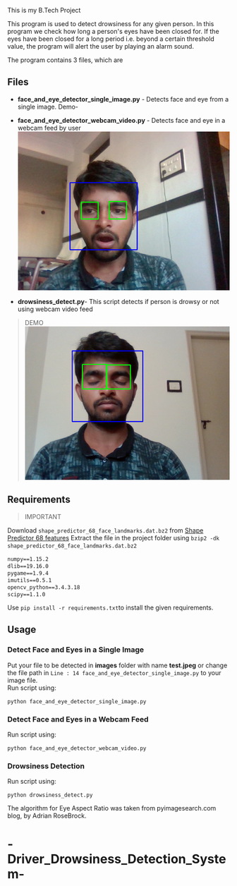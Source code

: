
This is my B.Tech Project

This program is used to detect drowsiness for any given person. In this program we check how long a person's eyes have been closed for. If the eyes have been closed for a long period i.e. beyond a certain threshold value, the program will alert the user by playing an alarm sound.

The program contains 3 files, which are
## Files
 - **face_and_eye_detector_single_image.py** - Detects face and eye from a single image.
 Demo-
 

 - **face_and_eye_detector_webcam_video.py** - Detects face and eye in a webcam feed by user![Webcam Face and Eye Detection](https://github.com/purnankareddy/-Driver_Drowsiness_Detection_System-/blob/master/Video_screenshot_24.01.2020.png)
 - **drowsiness_detect.py**- This script detects if person is drowsy or not using webcam video feed

> DEMO
![Drowsiness Detection Demo](https://github.com/purnankareddy/-Driver_Drowsiness_Detection_System-/blob/master/Video_screenshot_23.01.2020.png)
 
 ## Requirements
> 
> IMPORTANT

  Download `shape_predictor_68_face_landmarks.dat.bz2` from [Shape Predictor 68 features](https://github.com/purnankareddy/-Driver_Drowsiness_Detection_System-/blob/master/shape_predictor_68_face_landmarks.dat) 
  Extract the file in the project folder using 
  ``bzip2 -dk shape_predictor_68_face_landmarks.dat.bz2``


    numpy==1.15.2
	dlib==19.16.0
	pygame==1.9.4
	imutils==0.5.1
	opencv_python==3.4.3.18
	scipy==1.1.0
Use `pip install -r requirements.txt`to install the given requirements.

## Usage

### Detect Face and Eyes in a Single Image
Put your file to be detected in **images** folder with name **test.jpeg** or change the file path in `Line : 14 face_and_eye_detector_single_image.py` to your image file.                     
Run script using:

    python face_and_eye_detector_single_image.py

### Detect Face and Eyes in a Webcam Feed
Run script using:

    python face_and_eye_detector_webcam_video.py
### Drowsiness Detection
Run script using:

    python drowsiness_detect.py

The algorithm for Eye Aspect Ratio was taken from pyimagesearch.com blog, by Adrian RoseBrock.
# -Driver_Drowsiness_Detection_System-

